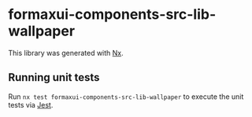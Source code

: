 # formaxui-components-src-lib-wallpaper

This library was generated with [Nx](https://nx.dev).

## Running unit tests

Run `nx test formaxui-components-src-lib-wallpaper` to execute the unit tests via [Jest](https://jestjs.io).
